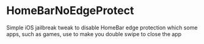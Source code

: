 # HomeBarNoEdgeProtect

Simple iOS jailbreak tweak to disable HomeBar edge protection which some apps, such as games, use to make you double swipe to close the app 
